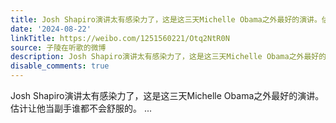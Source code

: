 ```yaml
---
title: Josh Shapiro演讲太有感染力了，这是这三天Michelle Obama之外最好的演讲。估计让他当副手谁都不会舒服的。
date: '2024-08-22'
linkTitle: https://weibo.com/1251560221/Otq2NtR0N
source: 子陵在听歌的微博
description: Josh Shapiro演讲太有感染力了，这是这三天Michelle Obama之外最好的演讲。估计让他当副手谁都不会舒服的。  ...
disable_comments: true
---
```

Josh Shapiro演讲太有感染力了，这是这三天Michelle Obama之外最好的演讲。估计让他当副手谁都不会舒服的。  ...